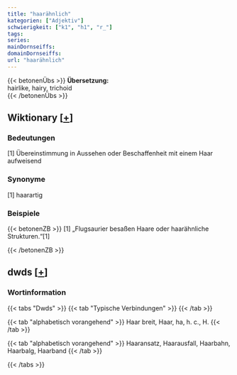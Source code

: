 ```yaml
---
title: "haarähnlich"
kategorien: ["Adjektiv"]
schwierigkeit: ["k1", "h1", "r_"]
tags:
series:
mainDornseiffs:
domainDornseiffs:
url: "haarähnlich"
---
```


{{< betonenÜbs >}}
**Übersetzung:**  
hairlike, hairy, trichoid  
{{< /betonenÜbs >}}

## Wiktionary [[+](https://de.wiktionary.org/wiki/haarähnlich)]

### Bedeutungen
[1] Übereinstimmung in Aussehen oder Beschaffenheit mit einem Haar aufweisend  

### Synonyme
[1] haarartig  

### Beispiele
{{< betonenZB >}}
[1] „Flugsaurier besaßen Haare oder haarähnliche Strukturen.“[1]  

{{< /betonenZB >}}


## dwds [[+](https://www.dwds.de/wb/haarähnlich)]

### Wortinformation
{{< tabs "Dwds" >}}
{{< tab "Typische Verbindungen" >}}
{{< /tab >}}

{{< tab "alphabetisch vorangehend" >}}
Haar breit, Haar, ha, h. c., H.
{{< /tab >}}

{{< tab "alphabetisch vorangehend" >}}
Haaransatz, Haarausfall, Haarbahn, Haarbalg, Haarband
{{< /tab >}}

{{< /tabs >}}

